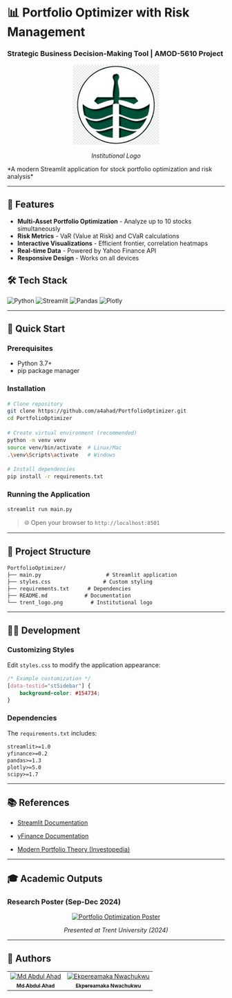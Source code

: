 # 📊 Portfolio Optimizer with Risk Management
### Strategic Business Decision-Making Tool | AMOD-5610 Project

<div align="center">
  <img src="trent_logo.png" width="200"/>
  <p><em>Institutional Logo</em></p>
</div>
*A modern Streamlit application for stock portfolio optimization and risk analysis*

---

## 🌟 Features
- **Multi-Asset Portfolio Optimization** - Analyze up to 10 stocks simultaneously
- **Risk Metrics** - VaR (Value at Risk) and CVaR calculations
- **Interactive Visualizations** - Efficient frontier, correlation heatmaps
- **Real-time Data** - Powered by Yahoo Finance API
- **Responsive Design** - Works on all devices

## 🛠️ Tech Stack
![Python](https://img.shields.io/badge/Python-3.7+-3776AB?logo=python&logoColor=white)
![Streamlit](https://img.shields.io/badge/Streamlit-FF4B4B?logo=streamlit&logoColor=white)
![Pandas](https://img.shields.io/badge/Pandas-1.3+-150458?logo=pandas&logoColor=white)
![Plotly](https://img.shields.io/badge/Plotly-5.0+-3F4F75?logo=plotly&logoColor=white)

---

## 🚀 Quick Start

### Prerequisites
- Python 3.7+
- pip package manager

### Installation
```bash
# Clone repository
git clone https://github.com/a4ahad/PortfolioOptimizer.git
cd PortfolioOptimizer

# Create virtual environment (recommended)
python -m venv venv
source venv/bin/activate  # Linux/Mac
.\venv\Scripts\activate   # Windows

# Install dependencies
pip install -r requirements.txt
```


### Running the Application

```bash
streamlit run main.py
```

> 🌐 Open your browser to `http://localhost:8501`

---

## 📂 Project Structure
```
PortfolioOptimizer/
├── main.py                     # Streamlit application
├── styles.css                 # Custom styling
├── requirements.txt      # Dependencies
├── README.md            # Documentation
└── trent_logo.png         # Institutional logo
```
---

## 🧑‍💻 Development

### Customizing Styles

Edit `styles.css` to modify the application appearance:


```css
/* Example customization */
[data-testid="stSidebar"] {
    background-color: #154734;
}
```
### Dependencies

The `requirements.txt` includes:
```
streamlit>=1.0
yfinance>=0.2
pandas>=1.3
plotly>=5.0
scipy>=1.7
```

---

## 📚 References

- [Streamlit Documentation](https://docs.streamlit.io/)
    
- [yFinance Documentation](https://aroussi.com/post/python-yahoo-finance)
    
- [Modern Portfolio Theory (Investopedia)](https://www.investopedia.com/terms/m/modernportfoliotheory.asp)
    

---
## 🎓 Academic Outputs

### Research Poster (Sep-Dec 2024)
<div align="center">
  <a href="posters/Group42_Portfolio_Poster.pdf">
    <img src="posters/poster_preview.jpg" width="600" alt="Portfolio Optimization Poster"/>
  </a>
  <p><em>Presented at Trent University (2024)</em></p>
</div>

---

## 👥 Authors

<table>
  <tr>
    <td align="center">
      <a href="https://github.com/a4ahad">
        <img src="https://github.com/a4ahad.png" width="100px;" alt="Md Abdul Ahad"/>
        <br />
        <sub><b>Md Abdul Ahad</b></sub>
      </a>
    </td>
    <td align="center">
      <a href="https://github.com/ekpereamaka">
        <img src="https://github.com/ekpereamaka.png" width="100px;" alt="Ekpereamaka Nwachukwu"/>
        <br />
        <sub><b>Ekpereamaka Nwachukwu</b></sub>
      </a>
    </td>
  </tr>
</table>
